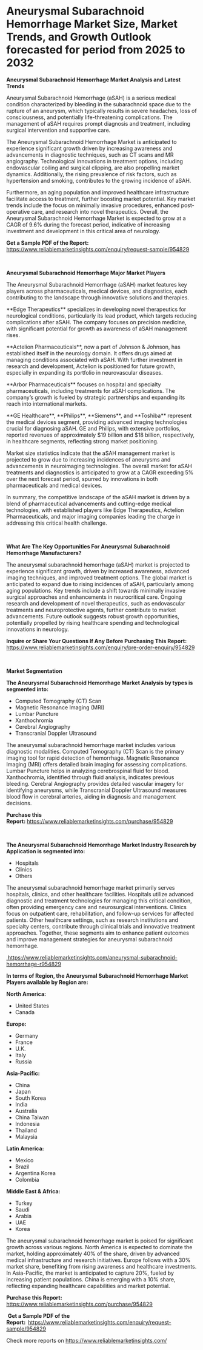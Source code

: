 <p><h1>Aneurysmal Subarachnoid Hemorrhage Market Size, Market Trends, and Growth Outlook forecasted for period from 2025 to 2032</h1></p><p><strong>Aneurysmal Subarachnoid Hemorrhage Market Analysis and Latest Trends</strong></p>
<p><p>Aneurysmal Subarachnoid Hemorrhage (aSAH) is a serious medical condition characterized by bleeding in the subarachnoid space due to the rupture of an aneurysm, which typically results in severe headaches, loss of consciousness, and potentially life-threatening complications. The management of aSAH requires prompt diagnosis and treatment, including surgical intervention and supportive care.</p><p>The Aneurysmal Subarachnoid Hemorrhage Market is anticipated to experience significant growth driven by increasing awareness and advancements in diagnostic techniques, such as CT scans and MR angiography. Technological innovations in treatment options, including endovascular coiling and surgical clipping, are also propelling market dynamics. Additionally, the rising prevalence of risk factors, such as hypertension and smoking, contributes to the growing incidence of aSAH.</p><p>Furthermore, an aging population and improved healthcare infrastructure facilitate access to treatment, further boosting market potential. Key market trends include the focus on minimally invasive procedures, enhanced post-operative care, and research into novel therapeutics. Overall, the Aneurysmal Subarachnoid Hemorrhage Market is expected to grow at a CAGR of 9.6% during the forecast period, indicative of increasing investment and development in this critical area of neurology.</p></p>
<p><strong>Get a Sample PDF of the Report:&nbsp;</strong> <a href="https://www.reliablemarketinsights.com/enquiry/request-sample/954829?utm_campaign=2214&utm_medium=2&utm_source=Github&utm_content=ia&utm_term=07032025&utm_id=aneurysmal-subarachnoid-hemorrhage">https://www.reliablemarketinsights.com/enquiry/request-sample/954829</a></p>
<p>&nbsp;</p>
<p><strong>Aneurysmal Subarachnoid Hemorrhage Major Market Players</strong></p>
<p><p>The Aneurysmal Subarachnoid Hemorrhage (aSAH) market features key players across pharmaceuticals, medical devices, and diagnostics, each contributing to the landscape through innovative solutions and therapies.</p><p>**Edge Therapeutics** specializes in developing novel therapeutics for neurological conditions, particularly its lead product, which targets reducing complications after aSAH. The company focuses on precision medicine, with significant potential for growth as awareness of aSAH management rises.</p><p>**Actelion Pharmaceuticals**, now a part of Johnson & Johnson, has established itself in the neurology domain. It offers drugs aimed at managing conditions associated with aSAH. With further investment in research and development, Actelion is positioned for future growth, especially in expanding its portfolio in neurovascular diseases.</p><p>**Arbor Pharmaceuticals** focuses on hospital and specialty pharmaceuticals, including treatments for aSAH complications. The company’s growth is fueled by strategic partnerships and expanding its reach into international markets.</p><p>**GE Healthcare**, **Philips**, **Siemens**, and **Toshiba** represent the medical devices segment, providing advanced imaging technologies crucial for diagnosing aSAH. GE and Philips, with extensive portfolios, reported revenues of approximately $19 billion and $18 billion, respectively, in healthcare segments, reflecting strong market positioning.</p><p>Market size statistics indicate that the aSAH management market is projected to grow due to increasing incidences of aneurysms and advancements in neuroimaging technologies. The overall market for aSAH treatments and diagnostics is anticipated to grow at a CAGR exceeding 5% over the next forecast period, spurred by innovations in both pharmaceuticals and medical devices.</p><p>In summary, the competitive landscape of the aSAH market is driven by a blend of pharmaceutical advancements and cutting-edge medical technologies, with established players like Edge Therapeutics, Actelion Pharmaceuticals, and major imaging companies leading the charge in addressing this critical health challenge.</p></p>
<p>&nbsp;</p>
<p><strong>What Are The Key Opportunities For Aneurysmal Subarachnoid Hemorrhage Manufacturers?</strong></p>
<p><p>The aneurysmal subarachnoid hemorrhage (aSAH) market is projected to experience significant growth, driven by increased awareness, advanced imaging techniques, and improved treatment options. The global market is anticipated to expand due to rising incidences of aSAH, particularly among aging populations. Key trends include a shift towards minimally invasive surgical approaches and enhancements in neurocritical care. Ongoing research and development of novel therapeutics, such as endovascular treatments and neuroprotective agents, further contribute to market advancements. Future outlook suggests robust growth opportunities, potentially propelled by rising healthcare spending and technological innovations in neurology.</p></p>
<p><strong>Inquire or Share Your Questions If Any Before Purchasing This Report:</strong> <a href="https://www.reliablemarketinsights.com/enquiry/pre-order-enquiry/954829?utm_campaign=2214&utm_medium=2&utm_source=Github&utm_content=ia&utm_term=07032025&utm_id=aneurysmal-subarachnoid-hemorrhage">https://www.reliablemarketinsights.com/enquiry/pre-order-enquiry/954829</a></p>
<p>&nbsp;</p>
<p><strong>Market Segmentation</strong></p>
<p><strong>The Aneurysmal Subarachnoid Hemorrhage Market Analysis by types is segmented into:</strong></p>
<p><ul><li>Computed Tomography (CT) Scan</li><li>Magnetic Resonance Imaging (MRI)</li><li>Lumbar Puncture</li><li>Xanthochromia</li><li>Cerebral Angiography</li><li>Transcranial Doppler Ultrasound</li></ul></p>
<p><p>The aneurysmal subarachnoid hemorrhage market includes various diagnostic modalities. Computed Tomography (CT) Scan is the primary imaging tool for rapid detection of hemorrhage. Magnetic Resonance Imaging (MRI) offers detailed brain imaging for assessing complications. Lumbar Puncture helps in analyzing cerebrospinal fluid for blood. Xanthochromia, identified through fluid analysis, indicates previous bleeding. Cerebral Angiography provides detailed vascular imagery for identifying aneurysms, while Transcranial Doppler Ultrasound measures blood flow in cerebral arteries, aiding in diagnosis and management decisions.</p></p>
<p><strong>Purchase this Report:&nbsp;</strong><a href="https://www.reliablemarketinsights.com/purchase/954829?utm_campaign=2214&utm_medium=2&utm_source=Github&utm_content=ia&utm_term=07032025&utm_id=aneurysmal-subarachnoid-hemorrhage">https://www.reliablemarketinsights.com/purchase/954829</a></p>
<p>&nbsp;</p>
<p><strong>The Aneurysmal Subarachnoid Hemorrhage Market Industry Research by Application is segmented into:</strong></p>
<p><ul><li>Hospitals</li><li>Clinics</li><li>Others</li></ul></p>
<p><p>The aneurysmal subarachnoid hemorrhage market primarily serves hospitals, clinics, and other healthcare facilities. Hospitals utilize advanced diagnostic and treatment technologies for managing this critical condition, often providing emergency care and neurosurgical interventions. Clinics focus on outpatient care, rehabilitation, and follow-up services for affected patients. Other healthcare settings, such as research institutions and specialty centers, contribute through clinical trials and innovative treatment approaches. Together, these segments aim to enhance patient outcomes and improve management strategies for aneurysmal subarachnoid hemorrhage.</p></p>
<p><a href="https://www.reliablemarketinsights.com/aneurysmal-subarachnoid-hemorrhage-r954829?utm_campaign=2214&utm_medium=2&utm_source=Github&utm_content=ia&utm_term=07032025&utm_id=aneurysmal-subarachnoid-hemorrhage">&nbsp;https://www.reliablemarketinsights.com/aneurysmal-subarachnoid-hemorrhage-r954829</a></p>
<p><strong>In terms of Region, the Aneurysmal Subarachnoid Hemorrhage Market Players available by Region are:</strong></p>
<p>
    <p> <strong> North America: </strong>
        <ul>
            <li>United States</li>
            <li>Canada</li>
        </ul>
        </p> 
    <p> <strong> Europe: </strong>
        <ul>
            <li>Germany</li>
            <li>France</li>
            <li>U.K.</li>
            <li>Italy</li>
            <li>Russia</li>
        </ul>
        </p> 
    <p> <strong> Asia-Pacific: </strong>
        <ul>
            <li>China</li>
            <li>Japan</li>
            <li>South Korea</li>
            <li>India</li>
            <li>Australia</li>
            <li>China Taiwan</li>
            <li>Indonesia</li>
            <li>Thailand</li>
            <li>Malaysia</li>
        </ul>
        </p> 
    <p> <strong> Latin America: </strong>
        <ul>
            <li>Mexico</li>
            <li>Brazil</li>
            <li>Argentina Korea</li>
            <li>Colombia</li>
        </ul>
        </p> 
    <p> <strong> Middle East & Africa: </strong>
        <ul>
            <li>Turkey</li>
            <li>Saudi</li>
            <li>Arabia</li>
            <li>UAE</li>
            <li>Korea</li>
        </ul>
    </p>
    </p>
<p><p>The aneurysmal subarachnoid hemorrhage market is poised for significant growth across various regions. North America is expected to dominate the market, holding approximately 40% of the share, driven by advanced medical infrastructure and research initiatives. Europe follows with a 30% market share, benefiting from rising awareness and healthcare investments. In Asia-Pacific, the market is anticipated to capture 20%, fueled by increasing patient populations. China is emerging with a 10% share, reflecting expanding healthcare capabilities and market potential.</p></p>
<p><strong>Purchase this Report: </strong><a href="https://www.reliablemarketinsights.com/purchase/954829?utm_campaign=2214&utm_medium=2&utm_source=Github&utm_content=ia&utm_term=07032025&utm_id=aneurysmal-subarachnoid-hemorrhage">https://www.reliablemarketinsights.com/purchase/954829</a></p>
<p>&nbsp;<strong>Get a Sample PDF of the Report:&nbsp;&nbsp;</strong><a href="https://www.reliablemarketinsights.com/enquiry/request-sample/954829?utm_campaign=2214&utm_medium=2&utm_source=Github&utm_content=ia&utm_term=07032025&utm_id=aneurysmal-subarachnoid-hemorrhage">https://www.reliablemarketinsights.com/enquiry/request-sample/954829</a></p>
<p><strong></strong></p>
<p>Check more reports on <a href="https://www.reliablemarketinsights.com/?utm_campaign=2214&utm_medium=2&utm_source=Github&utm_content=ia&utm_term=07032025&utm_id=aneurysmal-subarachnoid-hemorrhage">https://www.reliablemarketinsights.com/</a></p>